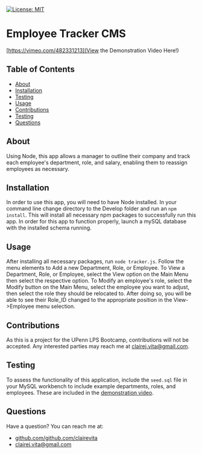 
  [![License: MIT](https://img.shields.io/badge/license-MIT-blue.svg)](https://opensource.porg/licenses/MIT)
  # Employee Tracker CMS
  [https://vimeo.com/482331213](View the Demonstration Video Here!)
  ## Table of Contents
  - [About](#about)
  - [Installation](#installation)
  - [Testing](#testing)
  - [Usage](#usage)
  - [Contributions](#contributions)
  - [Testing](#testing)
  - [Questions](#questions)
  ## About
  Using Node, this app allows a manager to outline their company and track each employee's department, role, and salary, enabling them to reassign employees as necessary.
  ## Installation
  In order to use this app, you will need to have Node installed. In your command line change directory to the Develop folder and run an `npm install`. This will install all necessary npm packages to successfully run this app. In order for this app to function properly, launch a mySQL database with the installed schema running.
  ## Usage
  After installing all necessary packages, run `node tracker.js`. Follow the menu elements to Add a new Department, Role, or Employee. To View a Department, Role, or Employee, select the View option on the Main Menu then select the respective option. To Modify an employee's role, select the Modify button on the Main Menu, select the employee you want to adjust, then select the role they should be relocated to. After doing so, you will be able to see their Role_ID changed to the appropriate position in the View->Employee menu selection.
  ## Contributions
  As this is a project for the UPenn LPS Bootcamp, contributions will not be accepted. Any interested parties may reach me at clairej.vita@gmail.com.
  ## Testing
  To assess the functionality of this application, include the `seed.sql` file in your MySQL workbench to include example departments, roles, and employees. These are included in the [demonstration video](https://vimeo.com/482331213).
  ## Questions
  Have a question? You can reach me at:
  - [github.com/github.com/clairevita](https://github.com/github.com/clairevita) 
  - clairej.vita@gmail.com
  